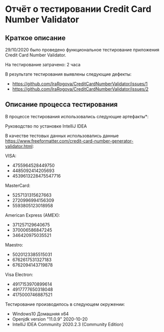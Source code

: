 # Отчёт о тестировании Credit Card Number Validator
## Краткое описание
29/10/2020 было проведено функциональное тестирование приложения Credit Card Number Validator.

На тестирование затрачено: 2 часа

В результате тестирования выявлены следующие дефекты:

+ https://github.com/IraRogova/CreditCardNumberValidator/issues/1
+ https://github.com/IraRogova/CreditCardNumberValidator/issues/2

## Описание процесса тестирования

В процессе тестирования использовались следующие артефакты*:

Руководство по установке IntelliJ IDEA

В качестве тестовых данных использовались данные https://www.freeformatter.com/credit-card-number-generator-validator.html:

VISA:
+ 4755964528449750
+ 4485092414205693
+ 4539613228475547716

MasterCard:
+ 5257131315627663
+ 2720996994156309
+ 5593805123018958

American Express (AMEX):
+ 371257129640675
+ 370006586847245
+ 346420975035521

Maestro:
+ 5020123385515031
+ 6762617531327183
+ 6762094143719878

Visa Electron:
+ 4917153970899614
+ 4917777650318048
+ 4175000746887521

Тестирование производилось в следующем окружении:

+ Windows10 Домашняя x64
+ Openjdk version "11.0.9" 2020-10-20
+ IntelliJ IDEA Community 2020.2.3 (Community Edition)
